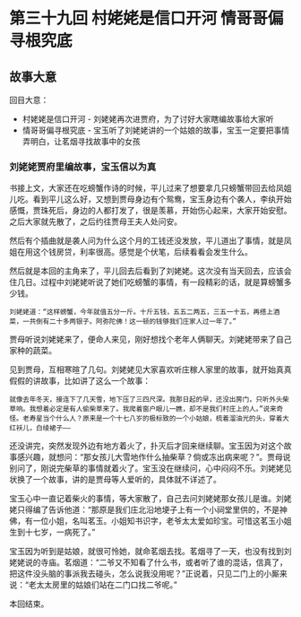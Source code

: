 # 第三十九回 村姥姥是信口开河 情哥哥偏寻根究底

## 故事大意

回目大意：

* 村姥姥是信口开河 - 刘姥姥再次进贾府，为了讨好大家瞎编故事给大家听
* 情哥哥偏寻根究底 - 宝玉听了刘姥姥讲的一个姑娘的故事，宝玉一定要把事情弄明白，让茗烟寻找故事中的女孩

### 刘姥姥贾府里编故事，宝玉信以为真

书接上文，大家还在吃螃蟹作诗的时候，平儿过来了想要拿几只螃蟹带回去给凤姐儿吃。看到平儿这么好，又想到贾母身边有个鸳鸯，宝玉身边有个袭人，李纨开始感慨，贾珠死后，身边的人都打发了，很是羡慕，开始伤心起来，大家开始安慰。之后大家就先散了，之后约往贾母王夫人处问安。

然后有个插曲就是袭人问为什么这个月的工钱还没发放，平儿道出了事情，就是凤姐在用这个钱房贷，利率很高。感觉是个伏笔，后续看看会发生什么。

然后就是本回的主角来了，平儿回去后看到了刘姥姥。这次没有当天回去，应该会住几日。过程中刘姥姥听说了她们吃螃蟹的事情，有一段精彩的话，就是算螃蟹多少钱。

```shell
刘姥姥道：“这样螃蟹，今年就值五分一斤。十斤五钱，五五二两五，三五一十五，再搭上酒菜，一共倒有二十多两银子。阿弥陀佛！这一顿的钱够我们庄家人过一年了。”
```

贾母听说刘姥姥来了，便命人来见，刚好想找个老年人俩聊天。刘姥姥带来了自己家种的蔬菜。

见到贾母，互相寒暄了几句。刘姥姥见大家喜欢听庄稼人家里的故事，就开始真真假假的讲故事，比如讲了这么一个故事：

```shell
就像去年冬天，接连下了几天雪，地下压了三四尺深。我那日起的早，还没出房门，只听外头柴草响。我想着必定是有人偷柴草来了。我爬着窗户眼儿一瞧，却不是我们村庄上的人。”说来奇怪。老寿星当个什么人？原来是一个十七八岁的极标致的一个小姑娘，梳着溜油光的头，穿着大红袄儿，白绫裙子——
```

还没讲完，突然发现外边有地方着火了，扑灭后才回来继续聊。宝玉因为对这个故事感兴趣，就想问：“那女孩儿大雪地作什么抽柴草？倘或冻出病来呢？”。贾母说别问了，刚说完柴草的事情就着火了。宝玉没在继续问，心中闷闷不乐。刘姥姥见状换了一个故事，讲的是贾母等人爱听的，具体就不详述了。

宝玉心中一直记着柴火的事情，等大家散了，自己去问刘姥姥那女孩儿是谁。刘姥姥只得编了告诉他道：“那原是我们庄北沿地埂子上有一个小祠堂里供的，不是神佛，有一位小姐，名叫茗玉。小姐知书识字，老爷太太爱如珍宝。可惜这茗玉小姐生到十七岁，一病死了。”

宝玉因为听到是姑娘，就很可怜她，就命茗烟去找。茗烟寻了一天，也没有找到刘姥姥说的寺庙。茗烟道：“二爷又不知看了什么书，或者听了谁的混话，信真了，把这件没头脑的事派我去碰头，怎么说我没用呢？”正说着，只见二门上的小厮来说：“老太太房里的姑娘们站在二门口找二爷呢。”

本回结束。
